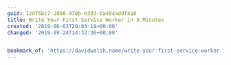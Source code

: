 ```yaml
---
guid: 12d75bc7-2066-470b-b3d3-ba494addf4a0
title: Write Your First Service Worker in 5 Minutes
created: '2019-06-03T20:03:18+00:00'
changed: '2019-09-24T14:32:36+00:00'


bookmark_of: 'https://davidwalsh.name/write-your-first-service-worker-in-5-minutes'
---
```



